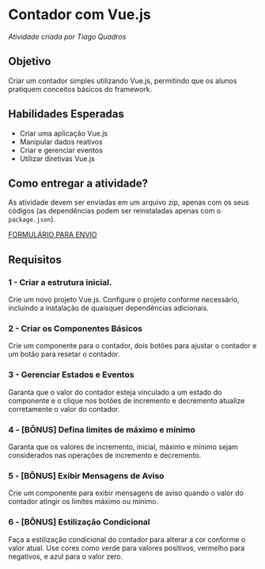 # Contador com Vue.js
*Atividade criada por Tiago Quadros*

## Objetivo
Criar um contador simples utilizando Vue.js, permitindo que os alunos pratiquem conceitos básicos do framework.

## Habilidades Esperadas
- Criar uma aplicação Vue.js
- Manipular dados reativos
- Criar e gerenciar eventos
- Utilizar diretivas Vue.js

## Como entregar a atividade?
As atividade devem ser enviadas em um arquivo zip, apenas com os seus códigos (as dependências podem ser reinstaladas apenas com o `package.json`).

[FORMULÁRIO PARA ENVIO](https://forms.gle/iJKx4yrXPouE5KpU8)

## Requisitos

### 1 - Criar a estrutura inicial.
Crie um novo projeto Vue.js.
Configure o projeto conforme necessário, incluindo a instalação de quaisquer dependências adicionais.

### 2 - Criar os Componentes Básicos
Crie um componente para o contador, dois botões para ajustar o contador e um botão para resetar o contador.

### 3 - Gerenciar Estados e Eventos
Garanta que o valor do contador esteja vinculado a um estado do componente e o clique nos botões de incremento e decremento atualize corretamente o valor do contador.

### 4 - [BÔNUS] Defina limites de máximo e mínimo
Garanta que os valores de incremento, inicial, máximo e mínimo sejam considerados nas operações de incremento e decremento.

### 5 - [BÔNUS] Exibir Mensagens de Aviso
Crie um componente para exibir mensagens de aviso quando o valor do contador atingir os limites máximo ou mínimo.

### 6 - [BÔNUS] Estilização Condicional
Faça a estilização condicional do contador para alterar a cor conforme o valor atual. Use cores como verde para valores positivos, vermelho para negativos, e azul para o valor zero.